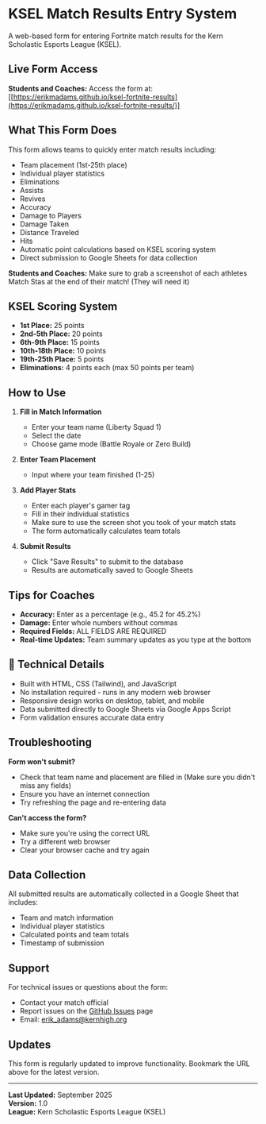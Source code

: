 # KSEL Match Results Entry System

A web-based form for entering Fortnite match results for the Kern Scholastic Esports League (KSEL).

## Live Form Access

**Students and Coaches:** Access the form at: [[https://erikmadams.github.io/ksel-fortnite-results](https://erikmadams.github.io/ksel-fortnite-results/)]

## What This Form Does

This form allows teams to quickly enter match results including:
- Team placement (1st-25th place)
- Individual player statistics
-   Eliminations
-   Assists
-   Revives
-   Accuracy
-   Damage to Players
-   Damage Taken
-   Distance Traveled
-   Hits
- Automatic point calculations based on KSEL scoring system
- Direct submission to Google Sheets for data collection

**Students and Coaches:** Make sure to grab a screenshot of each athletes Match Stas at the end of their match! (They will need it)

## KSEL Scoring System

- **1st Place:** 25 points
- **2nd-5th Place:** 20 points  
- **6th-9th Place:** 15 points
- **10th-18th Place:** 10 points
- **19th-25th Place:** 5 points
- **Eliminations:** 4 points each (max 50 points per team)

## How to Use

1. **Fill in Match Information**
   - Enter your team name (Liberty Squad 1)
   - Select the date
   - Choose game mode (Battle Royale or Zero Build)

2. **Enter Team Placement**
   - Input where your team finished (1-25)

3. **Add Player Stats**
   - Enter each player's gamer tag
   - Fill in their individual statistics
   -   Make sure to use the screen shot you took of your match stats
   - The form automatically calculates team totals

4. **Submit Results**
   - Click "Save Results" to submit to the database
   - Results are automatically saved to Google Sheets

## Tips for Coaches

- **Accuracy:** Enter as a percentage (e.g., 45.2 for 45.2%)
- **Damage:** Enter whole numbers without commas
- **Required Fields:** ALL FIELDS ARE REQUIRED
- **Real-time Updates:** Team summary updates as you type at the bottom

## 🔧 Technical Details

- Built with HTML, CSS (Tailwind), and JavaScript
- No installation required - runs in any modern web browser
- Responsive design works on desktop, tablet, and mobile
- Data submitted directly to Google Sheets via Google Apps Script
- Form validation ensures accurate data entry

## Troubleshooting

**Form won't submit?**
- Check that team name and placement are filled in (Make sure you didn't miss any fields)
- Ensure you have an internet connection
- Try refreshing the page and re-entering data

**Can't access the form?**
- Make sure you're using the correct URL
- Try a different web browser
- Clear your browser cache and try again

## Data Collection

All submitted results are automatically collected in a Google Sheet that includes:
- Team and match information
- Individual player statistics
- Calculated points and team totals
- Timestamp of submission

## Support

For technical issues or questions about the form:
- Contact your match official
- Report issues on the [GitHub Issues](https://github.com/erikmadams/ksel-fortnite-results/issues) page
- Email: erik_adams@kernhigh.org

## Updates

This form is regularly updated to improve functionality. Bookmark the URL above for the latest version.

---

**Last Updated:** September 2025  
**Version:** 1.0  
**League:** Kern Scholastic Esports League (KSEL)
